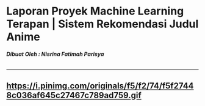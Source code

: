 # **Laporan Proyek Machine Learning Terapan | Sistem Rekomendasi Judul Anime**
###### **Dibuat Oleh : Nisrina Fatimah Parisya**
---
https://i.pinimg.com/originals/f5/f2/74/f5f27448c036af645c27467c789ad759.gif
---

